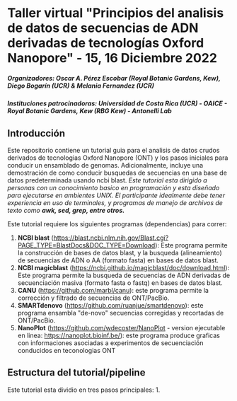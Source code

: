 # Taller virtual "Principios del analisis de datos de secuencias de ADN derivadas de tecnologías Oxford Nanopore" - 15, 16 Diciembre 2022
##### Organizadores: Oscar A. Pérez Escobar (Royal Botanic Gardens, Kew), Diego Bogarín (UCR) & Melania Fernandez (UCR)
##### Instituciones patrocinadoras: Universidad de Costa Rica (UCR) - OAICE - Royal Botanic Gardens, Kew (RBG Kew) - Antonelli Lab

## Introducción
Este repositorio contiene un tutorial guia para el analisis de datos crudos derivados de tecnologias Oxford Nanopore (ONT) y los pasos iniciales para conducir un ensamblado de genomas. Adicionalmente, incluye una demostración de como conducir busquedas de secuencias en una base de datos predeterminada usando ncbi blast. _Este tutorial esta dirigido a personas con un conocimiento basico en programación y esta diseñado para ejecutarse en ambientes UNIX. El participante idealmente debe tener experiencia en uso de terminales, y programas de manejo de archivos de texto como **awk, sed, grep, entre otros.**_ 

Este tutorial requiere los siguientes programas (dependencias) para correr:
1. **NCBI blast** (https://blast.ncbi.nlm.nih.gov/Blast.cgi?PAGE_TYPE=BlastDocs&DOC_TYPE=Download): Este programa permite la construcción de bases de datos blast, y la busqueda (alineamiento) de secuencias de ADN o AA (formato fasta) en bases de datos blast. 
2. **NCBI magicblast** (https://ncbi.github.io/magicblast/doc/download.html): Este programa permite la busqueda de secuencias de ADN derivadas de secuenciación masiva (formato fasta o fastq) en bases de datos blast.
3. **CANU** (https://github.com/marbl/canu): este programa permite la corrección y filtrado de secuencias de ONT/PacBio.  
4. **SMARTdenovo** (https://github.com/ruanjue/smartdenovo): este programa ensambla "de-novo" secuencias corregidas y recortadas de ONT/PacBio.
5. **NanoPlot** (https://github.com/wdecoster/NanoPlot - version ejecutable en linea: https://nanoplot.bioinf.be/): este programa produce graficas con informaciones asociadas a experimentos de secuenciación conducidos en teconologias ONT 

## Estructura del tutorial/pipeline
Este tutorial esta dividio en tres pasos principales:
1. 

